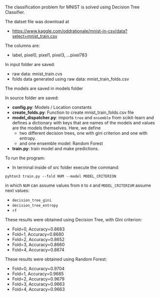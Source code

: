 The classification problem for MNIST is solved using
Decision Tree Classifier.

The datset file was download at

- https://www.kaggle.com/oddrationale/mnist-in-csv/data?select=mnist_train.csv

The columns are:
- label, pixel0, pixel1, pixel3, ...pixel783

In input folder are saved:
- raw data: mnist_train.cvs
- folds data generated using raw data: mnist_train_folds.csv

The models are saved in models folder

In source folder are saved:
- **config.py**: Models / Location constants
- **create_folds.py**: Function to create mnist_train_folds.csv file 
- **model_dispatcher.py**: imports `tree` and `ensemble` from scikit-learn and defines a dictionary with
keys that are names of the models and values are the models themselves. Here, we
define 
    - two different decision trees, one with gini criterion and one with entropy.
    - and one ensemble model: Random Forest
- **train.py**: train model and make predictions.


To run the program:
- In terminal inside of src folder execute the command:
 
 `pyhton3 train.py --fold NUM --model MODEL_CRITERION`
 
 in which `NUM` can assume values from `0` to `4` and
 `MODEL_CRITERIUM` assume next values:
 - `decision_tree_gini`
 - `decision_tree_entropy`
 - `rf`
 
These results were obtained using Decision Tree, with Gini criterion:
- Fold=0, Accuracy=0.8683
- Fold=1, Accuracy=0.8680
- Fold=2, Accuracy=0.8652
- Fold=3, Accuracy=0.8660
- Fold=4, Accuracy=0.8674 

These results were obtained using Random Forest:
- Fold=0, Accuracy=0.9704
- Fold=1, Accuracy=0.9665
- Fold=2, Accuracy=0.9679
- Fold=3, Accuracy=0.9663
- Fold=4, Accuracy=0.9663 